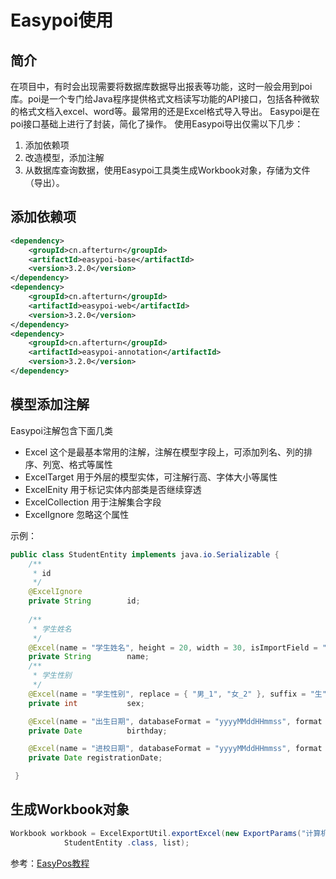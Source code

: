 # Easypoi使用

## 简介
在项目中，有时会出现需要将数据库数据导出报表等功能，这时一般会用到poi库。poi是一个专门给Java程序提供格式文档读写功能的API接口，包括各种微软的格式文档入excel、word等。最常用的还是Excel格式导入导出。
Easypoi是在poi接口基础上进行了封装，简化了操作。
使用Easypoi导出仅需以下几步：
1. 添加依赖项
2. 改造模型，添加注解
3. 从数据库查询数据，使用Easypoi工具类生成Workbook对象，存储为文件（导出）。


## 添加依赖项
```xml
<dependency>
	<groupId>cn.afterturn</groupId>
	<artifactId>easypoi-base</artifactId>
	<version>3.2.0</version>
</dependency>
<dependency>
	<groupId>cn.afterturn</groupId>
	<artifactId>easypoi-web</artifactId>
	<version>3.2.0</version>
</dependency>
<dependency>
	<groupId>cn.afterturn</groupId>
	<artifactId>easypoi-annotation</artifactId>
	<version>3.2.0</version>
</dependency>
```

## 模型添加注解
Easypoi注解包含下面几类
* Excel 这个是最基本常用的注解，注解在模型字段上，可添加列名、列的排序、列宽、格式等属性
* ExcelTarget 用于外层的模型实体，可注解行高、字体大小等属性
* ExcelEnity  用于标记实体内部类是否继续穿透
* ExcelCollection 用于注解集合字段
* ExcelIgnore 忽略这个属性

示例：
```java
public class StudentEntity implements java.io.Serializable {
    /**
     * id
     */
	@ExcelIgnore 
    private String        id;
	
    /**
     * 学生姓名
     */
    @Excel(name = "学生姓名", height = 20, width = 30, isImportField = "true_st")
    private String        name;
    /**
     * 学生性别
     */
    @Excel(name = "学生性别", replace = { "男_1", "女_2" }, suffix = "生", isImportField = "true_st")
    private int           sex;

    @Excel(name = "出生日期", databaseFormat = "yyyyMMddHHmmss", format = "yyyy-MM-dd", isImportField = "true_st", width = 20)
    private Date          birthday;

    @Excel(name = "进校日期", databaseFormat = "yyyyMMddHHmmss", format = "yyyy-MM-dd")
    private Date registrationDate;

 }

```

## 生成Workbook对象
```java
Workbook workbook = ExcelExportUtil.exportExcel(new ExportParams("计算机一班学生","学生"),
            StudentEntity .class, list);
```

参考：[EasyPos教程](https://easypoi.mydoc.io/#category_50222)

















